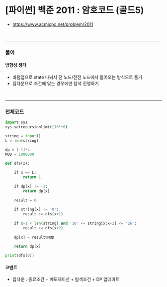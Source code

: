 # **\[파이썬\] 백준 2011 : 암호코드 (골드5)**
* https://www.acmicpc.net/problem/2011
<br>


---

### **풀이**

#### **방향성 생각**
* 바텀업으로 state 나눠서 전 노드/전전 노드에서 들어오는 방식으로 풀기
* 탑다운으로 조건에 맞는 경우에만 탐색 진행하기

<br>

---

### **전체코드**
```python
import sys
sys.setrecursionlimit(10**6)

string = input()
L = len(string)

dp = [-1]*L
MOD = 1000000

def dfs(x):
    
    if x == L:
        return 1
    
    if dp[x] != -1:
        return dp[x]
    
    result = 0
    
    if string[x] != '0':
        result += dfs(x+1)
    
    if x+1 < len(string) and '10' <= string[x:x+2] <= '26':
        result += dfs(x+2)
    
    dp[x] = result%MOD
    
    return dp[x]

print(dfs(0))
```

#### **코멘트**

* 탑다운 : 종료조건 + 메모제이션 + 탐색조건 + DP 업데이트